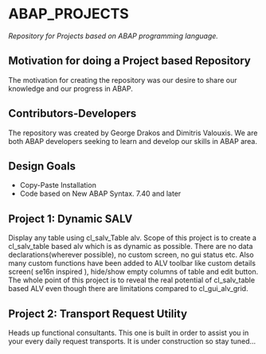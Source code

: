 # ABAP_PROJECTS

*Repository for Projects based on ABAP programming language.*

## Motivation for doing a Project based Repository

The motivation for creating the repository was our desire to share our knowledge and our progress in ABAP.

## Contributors-Developers

The repository was created by George Drakos and Dimitris Valouxis. We are both ABAP developers 
seeking to learn and develop our skills in ABAP area.

## Design Goals

* Copy-Paste Installation
* Code based on New ABAP Syntax. 7.40 and later

## Project 1: Dynamic SALV

Display any table using cl_salv_Table alv. Scope of this project is to create a cl_salv_table based alv which is
as dynamic as possible. There are no data declarations(wherever possible), no custom screen, no gui status etc.
Also many custom functions have been added to ALV toolbar like custom details screen( se16n inspired ), 
hide/show empty columns of table and edit button. The whole point of this project is to reveal the real potential of 
cl_salv_table based ALV even though there are limitations compared to cl_gui_alv_grid.

## Project 2: Transport Request Utility

Heads up functional consultants. This one is built in order to assist you in your every daily request transports.
It is under construction so stay tuned...
